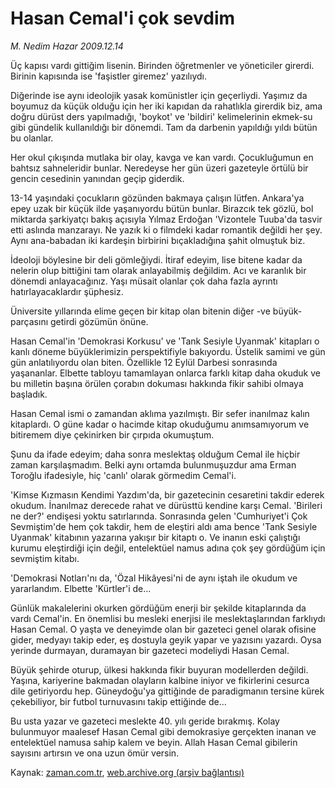 # Hasan Cemal'i çok sevdim

*M. Nedim Hazar 2009.12.14*

<tr><td class="metin" colspan="2" style="padding-top: 20px; padding-left: 5px; ">Üç kapısı vardı gittiğim lisenin. Birinden öğretmenler ve yöneticiler girerdi. Birinin kapısında ise 'faşistler giremez' yazılıydı.</td></tr><tr><td class="metin" colspan="2" style="padding-top: 20px; padding-left: 5px; "><p>Diğerinde ise aynı ideolojik yasak komünistler için geçerliydi. Yaşımız da boyumuz da küçük olduğu için her iki kapıdan da rahatlıkla girerdik biz, ama doğru dürüst ders yapılmadığı, 'boykot' ve 'bildiri' kelimelerinin ekmek-su gibi gündelik kullanıldığı bir dönemdi. Tam da darbenin yapıldığı yıldı bütün bu olanlar.
<p> Her okul çıkışında mutlaka bir olay, kavga ve kan vardı. Çocukluğumun en bahtsız sahneleridir bunlar. Neredeyse her gün üzeri gazeteyle örtülü bir gencin cesedinin yanından geçip giderdik.
<p> 13-14 yaşındaki çocukların gözünden bakmaya çalışın lütfen. Ankara'ya epey uzak bir küçük ilde yaşanıyordu bütün bunlar. Birazcık tek gözlü, bol miktarda şarkiyatçı bakış açısıyla Yılmaz Erdoğan 'Vizontele Tuuba'da tasvir etti aslında manzarayı. Ne yazık ki o filmdeki kadar romantik değildi her şey. Aynı ana-babadan iki kardeşin birbirini bıçakladığına şahit olmuştuk biz.
<p> İdeoloji böylesine bir deli gömleğiydi. İtiraf edeyim, lise bitene kadar da nelerin olup bittiğini tam olarak anlayabilmiş değildim. Acı ve karanlık bir dönemdi anlayacağınız. Yaşı müsait olanlar çok daha fazla ayrıntı hatırlayacaklardır şüphesiz.
<p> Üniversite yıllarında elime geçen bir kitap olan bitenin diğer -ve büyük- parçasını getirdi gözümün önüne.
<p> Hasan Cemal'in 'Demokrasi Korkusu' ve 'Tank Sesiyle Uyanmak' kitapları o kanlı döneme büyüklerimizin perspektifiyle bakıyordu. Üstelik samimi ve gün gün anlatılıyordu olan biten. Özellikle 12 Eylül Darbesi sonrasında yaşananlar. Elbette tabloyu tamamlayan onlarca farklı kitap daha okuduk ve bu milletin başına örülen çorabın dokuması hakkında fikir sahibi olmaya başladık.
<p> Hasan Cemal ismi o zamandan aklıma yazılmıştı. Bir sefer inanılmaz kalın kitaplardı. O güne kadar o hacimde kitap okuduğumu anımsamıyorum ve bitiremem diye çekinirken bir çırpıda okumuştum.
<p>Şunu da ifade edeyim; daha sonra meslektaş olduğum Cemal ile hiçbir zaman karşılaşmadım. Belki aynı ortamda bulunmuşuzdur ama Erman Toroğlu ifadesiyle, hiç 'canlı' olarak görmedim Cemal'i.
<p>'Kimse Kızmasın Kendimi Yazdım'da, bir gazetecinin cesaretini takdir ederek okudum. İnanılmaz derecede rahat ve dürüsttü kendine karşı Cemal. 'Birileri ne der?' endişesi yoktu satırlarında. Sonrasında gelen 'Cumhuriyet'i Çok Sevmiştim'de hem çok takdir, hem de eleştiri aldı ama bence 'Tank Sesiyle Uyanmak' kitabının yazarına yakışır bir kitaptı o. Ve inanın eski çalıştığı kurumu eleştirdiği için değil, entelektüel namus adına çok şey gördüğüm için sevmiştim kitabı.
<p> 'Demokrasi Notları'nı da, 'Özal Hikâyesi'ni de aynı iştah ile okudum ve yararlandım. Elbette 'Kürtler'i de...
<p> Günlük makalelerini okurken gördüğüm enerji bir şekilde kitaplarında da vardı Cemal'in. En önemlisi bu mesleki enerjisi ile meslektaşlarından farklıydı Hasan Cemal. O yaşta ve deneyimde olan bir gazeteci genel olarak ofisine gider, medyayı takip eder, eş dostuyla geyik yapar ve yazısını yazardı. Oysa yerinde durmayan, duramayan bir gazeteci modeliydi Hasan Cemal.
<p> Büyük şehirde oturup, ülkesi hakkında fikir buyuran modellerden değildi. Yaşına, kariyerine bakmadan olayların kalbine iniyor ve fikirlerini cesurca dile getiriyordu hep. Güneydoğu'ya gittiğinde de paradigmanın tersine kürek çekebiliyor, bir futbol turnuvasını takip ettiğinde de...
<p> Bu usta yazar ve gazeteci meslekte 40. yılı geride bırakmış. Kolay bulunmuyor maalesef Hasan Cemal gibi demokrasiye gerçekten inanan ve entelektüel namusa sahip kalem ve beyin. Allah Hasan Cemal gibilerin sayısını artırsın ve ona uzun ömür versin.<br/></p></p></p></p></p></p></p></p></p></p></p></p></p></td></tr>

Kaynak: [zaman.com.tr](http://zaman.com.tr/yazar.do?yazino=926971), [web.archive.org (arşiv bağlantısı)](http://web.archive.org/web/20100110020337/http://zaman.com.tr:80/yazar.do?yazino=926971)
